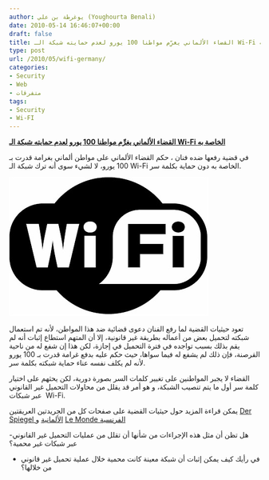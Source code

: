```yaml
---
author: يوغرطة بن علي (Youghourta Benali)
date: 2010-05-14 16:46:07+00:00
draft: false
title: القضاء الألماني يغرِّم مواطنا 100 يورو لعدم حمايته شبكة الـ Wi-Fi الخاصة به
type: post
url: /2010/05/wifi-germany/
categories:
- Security
- Web
- متفرقات
tags:
- Security
- Wi-FI
---
```


[**القضاء الألماني يغرِّم مواطنا 100 يورو لعدم حمايته شبكة الـ Wi-Fi الخاصة به**](https://www.it-scoop.com/2010/05/wifi-germany/)


في قضية رفعها ضده فنان ، حكم القضاء الألماني على مواطن ألماني بغرامة قدرت بـ 100 يورو، لا لشيء سوى أنه ترك شبكة الـ Wi-Fi الخاصة به دون حماية بكلمة سر.

[![](wifi-logo.jpg)
](https://www.it-scoop.com/2010/05/wifi-germany/)

تعود حيثيات القضية لما رفع الفنان دعوى قضائية ضد هذا المواطن، لأنه تم استعمال شبكته لتحميل بعض من أعماله بطريقة غير قانونية، إلا أن المتهم استطاع إثبات أنه لم يقم بذلك بسبب تواجده في فترة التحميل في إجازة، لكن هذا إن شفع له من ناحية القرصنة، فإن ذلك لم يشفع له فيما سواها، حيث حكم عليه بدفع غرامة قدرت بـ 100 يورو لأنه لم يكلف نفسه عناء حماية شبكته بكلمة سر.

القضاء لا يجبر المواطنين على تغيير كلمات السر بصورة دورية، لكن يحثهم على اختيار كلمة سر أول ما يتم تنصيب الشبكة، و هو أمر قد يقلل من محاولات التحميل غير القانوني عبر شبكات  Wi-Fi.

يمكن قراءة المزيد حول حيثيات القضية على صفحات كل من الجريدتين العريقتين [ Der Spiegel الألمانية](http://www.spiegel.de/netzwelt/netzpolitik/0,1518,694527,00.html) و [Le Monde الفرنسية](http://www.lemonde.fr/technologies/article/2010/05/13/l-allemagne-impose-la-protection-par-mot-de-passe-du-wi-fi_1350888_651865.html#xtor=AL-32280270)

-هل تظن أن مثل هذه الإجراءات من شأنها أن تقلل من عمليات التحميل غير القانوني عبر شبكات غير محمية؟

- في رأيك كيف يمكن إثبات أن شبكة معينة كانت محمية خلال عملية تحميل غير قانوني من خلالها؟
